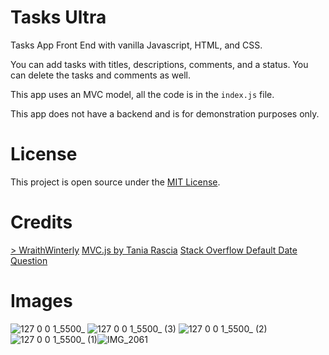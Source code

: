 
# Tasks Ultra

Tasks App Front End with vanilla Javascript, HTML, and CSS.

You can add tasks with titles, descriptions, comments, and a status. You can delete the tasks and comments as well.

This app uses an MVC model, all the code is in the `index.js` file.

This app does not have a backend and is for demonstration purposes only.
# License
This project is open source under the [MIT License](https://github.com/WraithWinterly/TasksUltra/blob/main/LICENSE).

# Credits
[> WraithWinterly](https://github.com/WraithWinterly)
[MVC.js by Tania Rascia](https://github.com/taniarascia/mvc)
[Stack Overflow Default Date Question](https://stackoverflow.com/questions/6982692/how-to-set-input-type-dates-default-value-to-today)

# Images
![127 0 0 1_5500_](https://user-images.githubusercontent.com/37941646/184059817-62e47feb-2982-45cc-90ff-78980b00dab3.png)
![127 0 0 1_5500_ (3)](https://user-images.githubusercontent.com/37941646/184059821-b0e2c0fc-c5a0-4c5c-a505-777ee5bdcfcf.png)
![127 0 0 1_5500_ (2)](https://user-images.githubusercontent.com/37941646/184059826-5b3eabcd-376b-49c7-a5bc-01e405b3439a.png)
![127 0 0 1_5500_ (1)](https://user-images.githubusercontent.com/37941646/184059828-aa1c5b79-6a52-4038-baec-62d818a01118.png)![IMG_2061](https://user-images.githubusercontent.com/37941646/184060852-61b461b9-b0ae-44f6-82a8-db84a2f05c49.png)
